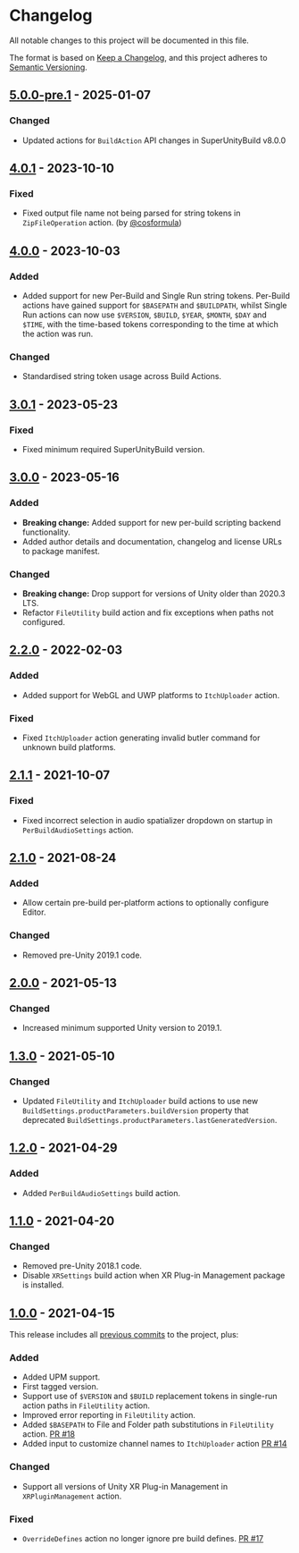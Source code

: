 # Changelog

All notable changes to this project will be documented in this file.

The format is based on [Keep a Changelog](https://keepachangelog.com/en/1.0.0/),
and this project adheres to [Semantic Versioning](https://semver.org/spec/v2.0.0.html).

<!-- ## [Unreleased] -->

## [5.0.0-pre.1] - 2025-01-07

### Changed

- Updated actions for `BuildAction` API changes in SuperUnityBuild v8.0.0

## [4.0.1] - 2023-10-10

### Fixed

- Fixed output file name not being parsed for string tokens in `ZipFileOperation` action. (by [@cosformula](https://github.com/cosformula))

## [4.0.0] - 2023-10-03

### Added

- Added support for new Per-Build and Single Run string tokens. Per-Build actions have gained support for `$BASEPATH` and `$BUILDPATH`, whilst Single Run actions can now use `$VERSION`, `$BUILD`, `$YEAR`, `$MONTH`, `$DAY` and `$TIME`, with the time-based tokens corresponding to the time at which the action was run.

### Changed

- Standardised string token usage across Build Actions.

## [3.0.1] - 2023-05-23

### Fixed

- Fixed minimum required SuperUnityBuild version.

## [3.0.0] - 2023-05-16

### Added

- **Breaking change:** Added support for new per-build scripting backend functionality.
- Added author details and documentation, changelog and license URLs to package manifest.

### Changed

- **Breaking change:** Drop support for versions of Unity older than 2020.3 LTS.
- Refactor `FileUtility` build action and fix exceptions when paths not configured.

## [2.2.0] - 2022-02-03

### Added

- Added support for WebGL and UWP platforms to `ItchUploader` action.

### Fixed

- Fixed `ItchUploader` action generating invalid butler command for unknown build platforms.

## [2.1.1] - 2021-10-07

### Fixed

- Fixed incorrect selection in audio spatializer dropdown on startup in `PerBuildAudioSettings` action.

## [2.1.0] - 2021-08-24

### Added

- Allow certain pre-build per-platform actions to optionally configure Editor.

### Changed

- Removed pre-Unity 2019.1 code.

## [2.0.0] - 2021-05-13

### Changed

- Increased minimum supported Unity version to 2019.1.

## [1.3.0] - 2021-05-10

### Changed

- Updated `FileUtility` and `ItchUploader` build actions to use new `BuildSettings.productParameters.buildVersion` property that deprecated `BuildSettings.productParameters.lastGeneratedVersion`.

## [1.2.0] - 2021-04-29

### Added

- Added `PerBuildAudioSettings` build action.

## [1.1.0] - 2021-04-20

### Changed

- Removed pre-Unity 2018.1 code.
- Disable `XRSettings` build action when XR Plug-in Management package is installed.

## [1.0.0] - 2021-04-15

This release includes all [previous commits][1.0.0] to the project, plus:

### Added

- Added UPM support.
- First tagged version.
- Support use of `$VERSION` and `$BUILD` replacement tokens in single-run action paths in `FileUtility` action.
- Improved error reporting in `FileUtility` action.
- Added `$BASEPATH` to File and Folder path substitutions in `FileUtility` action. [PR #18](https://github.com/superunitybuild/buildactions/pull/18)
- Added input to customize channel names to `ItchUploader` action [PR #14](https://github.com/superunitybuild/buildactions/pull/14)

### Changed

- Support all versions of Unity XR Plug-in Management in `XRPluginManagement` action.

### Fixed

- `OverrideDefines` action no longer ignore pre build defines. [PR #17](https://github.com/superunitybuild/buildactions/pull/17)

[unreleased]: https://github.com/superunitybuild/buildactions/compare/v5.0.0-pre.1...HEAD
[5.0.0-pre.1]: https://github.com/superunitybuild/buildactions/compare/v4.0.1...v5.0.0.pre-1
[4.0.1]: https://github.com/superunitybuild/buildactions/compare/v4.0.0...v4.0.1
[4.0.0]: https://github.com/superunitybuild/buildactions/compare/v3.0.1...v4.0.0
[3.0.1]: https://github.com/superunitybuild/buildactions/compare/v3.0.0...v3.0.1
[3.0.0]: https://github.com/superunitybuild/buildactions/compare/v2.2.0...v3.0.0
[2.2.0]: https://github.com/superunitybuild/buildactions/compare/v2.1.1...v2.2.0
[2.1.1]: https://github.com/superunitybuild/buildactions/compare/v2.1.0...v2.1.1
[2.1.0]: https://github.com/superunitybuild/buildactions/compare/v2.0.0...v2.1.0
[2.0.0]: https://github.com/superunitybuild/buildactions/compare/v1.3.0...v2.0.0
[1.3.0]: https://github.com/superunitybuild/buildactions/compare/v1.2.0...v1.3.0
[1.2.0]: https://github.com/superunitybuild/buildactions/compare/v1.1.0...v1.2.0
[1.1.0]: https://github.com/superunitybuild/buildactions/compare/v1.0.0...v1.1.0
[1.0.0]: https://github.com/superunitybuild/buildactions/compare/5951d33...v1.0.0
